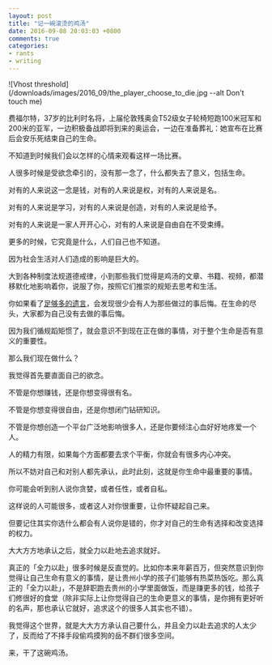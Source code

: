 ```yaml
---
layout: post
title: "记一碗滚烫的鸡汤"
date: 2016-09-08 20:03:03 +0800
comments: true
categories:
- rants
- writing
---
```


![Vhost threshold](/downloads/images/2016_09/the_player_choose_to_die.jpg --alt Don't touch me)

费福尔特，37岁的比利时名将，上届伦敦残奥会T52级女子轮椅短跑100米冠军和200米的亚军，一边积极备战即将到来的奥运会，一边在准备葬礼：她宣布在比赛后会安乐死结束自己的生命。

不知道到时候我们会以怎样的心情来观看这样一场比赛。

人很多时候是受欲念牵引的，没有那一念了，什么都失去了意义，包括生命。

对有的人来说这一念是钱，对有的人来说是权，对有的人来说是名。

对有的人来说是学习，对有的人来说是创造，对有的人来说是给予。

对有的人来说是一家人开开心心，对有的人来说是自由自在不受束缚。

更多的时候，它究竟是什么，人们自己也不知道。

因为社会生活对人们造成的影响是巨大的。

大到各种制度法规道德戒律，小到那些我们觉得是鸡汤的文章、书籍、视频，都潜移默化地影响着你，说服了你，按照它们推崇的规矩去思考和生活。

你如果看了[足够多的遗言](http://www.goodbyewarden.com/)，会发现很少会有人为那些做过的事后悔。在生命的尽头，大家都为自己没有去做的事后悔。

因为我们循规蹈矩惯了，就会意识不到现在正在做的事情，对于整个生命是否有意义的重要性。

那么我们现在做什么？

我觉得首先要直面自己的欲念。

不管是你想赚钱，还是你想变得很有名。

不管是你想变得很自由，还是你想闭门钻研知识。

不管是你想创造一个平台广泛地影响很多人，还是你要倾注心血好好地疼爱一个人。

人的精力有限，如果每个方面都要去求个平衡，你就会有很多内心冲突。

所以不妨对自己和对别人都先承认，此时此刻，这就是你生命中最重要的事情。

你可能会听到别人说你贪婪，或者任性，或者自私。

这样说的人可能很多，或者这人对你很重要，让你怀疑起自己来。

但要记住其实你选什么都会有人说你是错的，你才对自己的生命有选择和改变选择的权力。

大大方方地承认之后，就全力以赴地去追求就好。

真正的「全力以赴」很多时候是反直觉的。比如你本来年薪百万，但突然意识到你觉得让自己生命有意义的事情，是让贵州小学的孩子们能够有热菜热饭吃。那么真正的「全力以赴」，不是辞职跑去贵州的小学里面做饭，而是赚更多的钱，给孩子们修很好的食堂（除非实际上让你觉得自己的生命更意义的事情，是你拥有更好听的名声，那也承认它就好，追求这个的很多人其实也不错）。

我觉得这个世界，就是大大方方承认自己要什么，并且全力以赴去追求的人太少了，反而给了不择手段偷鸡摸狗的岳不群们很多空间。

来，干了这碗鸡汤。

